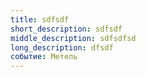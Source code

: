 ```yaml
---
title: sdfsdf
short_description: sdfsdf
middle_description: sdfsdfsd
long_description: dfsdf
событие: Метель
---
```


